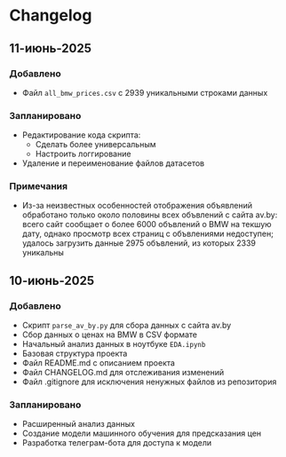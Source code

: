 # Changelog

## 11-июнь-2025

### Добавлено
- Файл `all_bmw_prices.csv` c 2939 уникальными строками данных

### Запланировано
- Редактирование кода скрипта:
    * Сделать более универсальным
    * Настроить логгирование 
- Удаление и переименование файлов датасетов

### Примечания
- Из-за неизвестных особенностей отображения объявлений обработано только около половины всех объвлений с сайта av.by: всего сайт сообщает о более 6000 объвлений о BMW на текшую дату, однако просмотр всех страниц с объвлениями недоступен; удалось загрузить данные 2975 объвлений, из которых 2339 уникальны

## 10-июнь-2025

### Добавлено
- Скрипт `parse_av_by.py` для сбора данных с сайта av.by
- Сбор данных о ценах на BMW в CSV формате
- Начальный анализ данных в ноутбуке `EDA.ipynb`
- Базовая структура проекта
- Файл README.md с описанием проекта
- Файл CHANGELOG.md для отслеживания изменений
- Файл .gitignore для исключения ненужных файлов из репозитория

### Запланировано
- Расширенный анализ данных
- Создание модели машинного обучения для предсказания цен
- Разработка телеграм-бота для доступа к модели